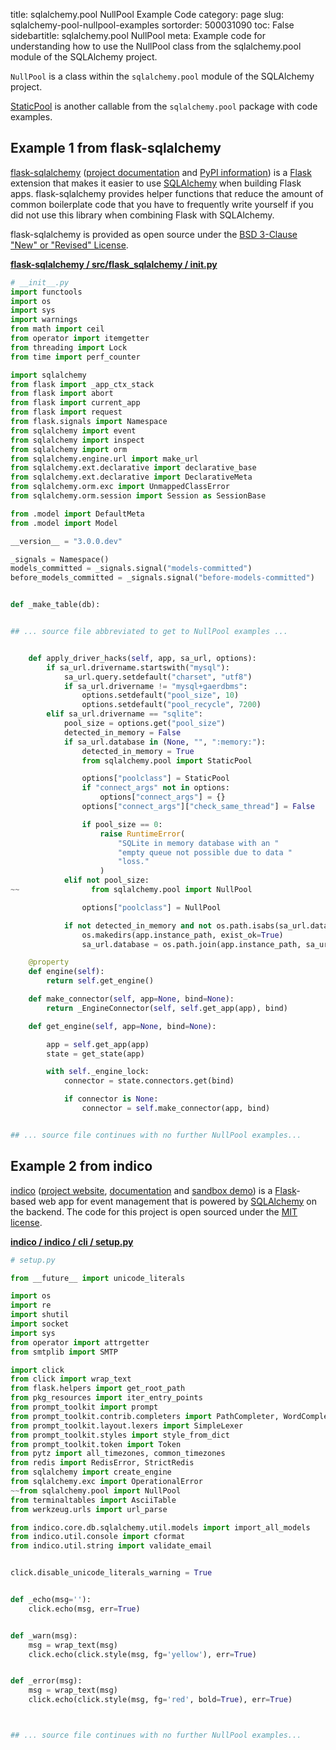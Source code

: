 title: sqlalchemy.pool NullPool Example Code
category: page
slug: sqlalchemy-pool-nullpool-examples
sortorder: 500031090
toc: False
sidebartitle: sqlalchemy.pool NullPool
meta: Example code for understanding how to use the NullPool class from the sqlalchemy.pool module of the SQLAlchemy project.


`NullPool` is a class within the `sqlalchemy.pool` module of the SQLAlchemy project.

<a href="/sqlalchemy-pool-staticpool-examples.html">StaticPool</a>
is another callable from the `sqlalchemy.pool` package with code examples.

## Example 1 from flask-sqlalchemy
[flask-sqlalchemy](https://github.com/pallets/flask-sqlalchemy)
([project documentation](https://flask-sqlalchemy.palletsprojects.com/en/2.x/)
and
[PyPI information](https://pypi.org/project/Flask-SQLAlchemy/)) is a
[Flask](/flask.html) extension that makes it easier to use
[SQLAlchemy](/sqlalchemy.html) when building Flask apps. flask-sqlalchemy
provides helper functions that reduce the amount of common boilerplate
code that you have to frequently write yourself if you did not use this
library when combining Flask with SQLAlchemy.

flask-sqlalchemy is provided as open source under the
[BSD 3-Clause "New" or "Revised" License](https://github.com/pallets/flask-sqlalchemy/blob/master/LICENSE.rst).

[**flask-sqlalchemy / src/flask_sqlalchemy / __init__.py**](https://github.com/pallets/flask-sqlalchemy/blob/master/src/flask_sqlalchemy/./__init__.py)

```python
# __init__.py
import functools
import os
import sys
import warnings
from math import ceil
from operator import itemgetter
from threading import Lock
from time import perf_counter

import sqlalchemy
from flask import _app_ctx_stack
from flask import abort
from flask import current_app
from flask import request
from flask.signals import Namespace
from sqlalchemy import event
from sqlalchemy import inspect
from sqlalchemy import orm
from sqlalchemy.engine.url import make_url
from sqlalchemy.ext.declarative import declarative_base
from sqlalchemy.ext.declarative import DeclarativeMeta
from sqlalchemy.orm.exc import UnmappedClassError
from sqlalchemy.orm.session import Session as SessionBase

from .model import DefaultMeta
from .model import Model

__version__ = "3.0.0.dev"

_signals = Namespace()
models_committed = _signals.signal("models-committed")
before_models_committed = _signals.signal("before-models-committed")


def _make_table(db):


## ... source file abbreviated to get to NullPool examples ...


    def apply_driver_hacks(self, app, sa_url, options):
        if sa_url.drivername.startswith("mysql"):
            sa_url.query.setdefault("charset", "utf8")
            if sa_url.drivername != "mysql+gaerdbms":
                options.setdefault("pool_size", 10)
                options.setdefault("pool_recycle", 7200)
        elif sa_url.drivername == "sqlite":
            pool_size = options.get("pool_size")
            detected_in_memory = False
            if sa_url.database in (None, "", ":memory:"):
                detected_in_memory = True
                from sqlalchemy.pool import StaticPool

                options["poolclass"] = StaticPool
                if "connect_args" not in options:
                    options["connect_args"] = {}
                options["connect_args"]["check_same_thread"] = False

                if pool_size == 0:
                    raise RuntimeError(
                        "SQLite in memory database with an "
                        "empty queue not possible due to data "
                        "loss."
                    )
            elif not pool_size:
~~                from sqlalchemy.pool import NullPool

                options["poolclass"] = NullPool

            if not detected_in_memory and not os.path.isabs(sa_url.database):
                os.makedirs(app.instance_path, exist_ok=True)
                sa_url.database = os.path.join(app.instance_path, sa_url.database)

    @property
    def engine(self):
        return self.get_engine()

    def make_connector(self, app=None, bind=None):
        return _EngineConnector(self, self.get_app(app), bind)

    def get_engine(self, app=None, bind=None):

        app = self.get_app(app)
        state = get_state(app)

        with self._engine_lock:
            connector = state.connectors.get(bind)

            if connector is None:
                connector = self.make_connector(app, bind)


## ... source file continues with no further NullPool examples...

```


## Example 2 from indico
[indico](https://github.com/indico/indico)
([project website](https://getindico.io/),
[documentation](https://docs.getindico.io/en/stable/installation/)
and [sandbox demo](https://sandbox.getindico.io/))
is a [Flask](/flask.html)-based web app for event management that is
powered by [SQLAlchemy](/sqlalchemy.html) on the backend. The code
for this project is open sourced under the
[MIT license](https://github.com/indico/indico/blob/master/LICENSE).

[**indico / indico / cli / setup.py**](https://github.com/indico/indico/blob/master/indico/cli/setup.py)

```python
# setup.py

from __future__ import unicode_literals

import os
import re
import shutil
import socket
import sys
from operator import attrgetter
from smtplib import SMTP

import click
from click import wrap_text
from flask.helpers import get_root_path
from pkg_resources import iter_entry_points
from prompt_toolkit import prompt
from prompt_toolkit.contrib.completers import PathCompleter, WordCompleter
from prompt_toolkit.layout.lexers import SimpleLexer
from prompt_toolkit.styles import style_from_dict
from prompt_toolkit.token import Token
from pytz import all_timezones, common_timezones
from redis import RedisError, StrictRedis
from sqlalchemy import create_engine
from sqlalchemy.exc import OperationalError
~~from sqlalchemy.pool import NullPool
from terminaltables import AsciiTable
from werkzeug.urls import url_parse

from indico.core.db.sqlalchemy.util.models import import_all_models
from indico.util.console import cformat
from indico.util.string import validate_email


click.disable_unicode_literals_warning = True


def _echo(msg=''):
    click.echo(msg, err=True)


def _warn(msg):
    msg = wrap_text(msg)
    click.echo(click.style(msg, fg='yellow'), err=True)


def _error(msg):
    msg = wrap_text(msg)
    click.echo(click.style(msg, fg='red', bold=True), err=True)



## ... source file continues with no further NullPool examples...

```

